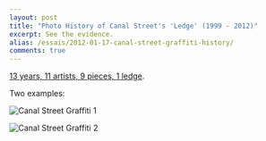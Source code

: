 ```yaml
---
layout: post
title: "Photo History of Canal Street's 'Ledge' (1999 - 2012)"
excerpt: See the evidence.
alias: /essais/2012-01-17-canal-street-graffiti-history/
comments: true
---
```


[13 years, 11 artists, 9 pieces, 1 ledge](http://www.12ozprophet.com/index.php/news/history-of-the-spot-canal-street-ledge).  

Two examples:  

![Canal Street Graffiti 1](http://www.vincentbarr.com/assets/images/canal-street-graffiti.jpeg)  

![Canal Street Graffiti 2](http://www.vincentbarr.com/assets/images/canal-street-graffiti-2.jpeg)  

<a href="https://plus.google.com/+VincentBarr0?rel=author"></a>